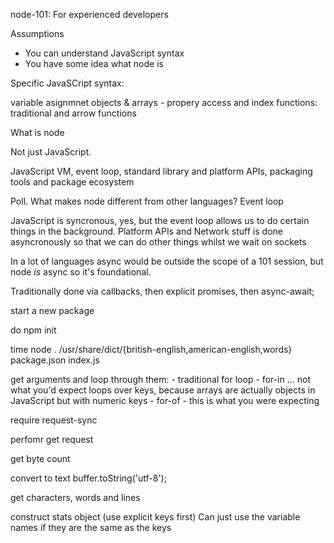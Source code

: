 node-101: For experienced developers

Assumptions

* You can understand JavaScript syntax
* You have some idea what node is

Specific JavaSCript syntax:

variable asignmnet
objects & arrays - propery access and index
functions: traditional and arrow functions

What is node

Not just JavaScript.

JavaScript VM, event loop, standard library and platform APIs, packaging tools and package ecosystem

Poll. What makes node different from other languages? Event loop

JavaScript is syncronous, yes, but the event loop allows us to do certain things in the background.
Platform APIs and Network stuff is done asyncronously so that we can do other things whilst we wait on sockets

In a lot of languages async would be outside the scope of a 101 session, but node _is_ async so it's foundational.

Traditionally done via callbacks, then explicit promises, then async-await;

start a new package

do npm init

time node . /usr/share/dict/{british-english,american-english,words} package.json index.js

get arguments and loop through them:
    - traditional for loop
    - for-in ... not what you'd expect loops over keys, because arrays are actually objects in JavaScript but with numeric keys
    - for-of - this is what you were expecting

require request-sync

perfomr get request

get byte count

convert to text buffer.toString('utf-8');

get characters, words and lines

construct stats object (use explicit keys first)
Can just use the variable names if they are the same as the keys
